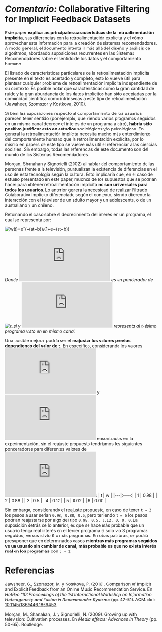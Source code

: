 # _Comentario:_ Collaborative Filtering for Implicit Feedback Datasets


Este paper **explica las principales características de la retroalimentación implícita**, sus diferencias con la retroalimentación explícita y el cómo aprovechar esta información para la creación de sistemas recomendadores. A modo general, el documento intenta ir más allá del diseño y análisis de algoritmos, abordando suposiciones recurrentes en las Sistemas Recomendadores sobre el sentido de los datos y el comportamiento humano.

El listado de características particulares de la retroalimentación implícita presente en el texto es acertado y completo, esto lo vuelve útil para plantear cualquier problema de retroalimentación implícita independiente de su contexto. Es posible notar que características como la gran cantidad de ruido y la gran abundancia de los datos implícitos han sido aceptadas por la comunidad científica como intrínsecas a este tipo de retroalimentación (Jawaheer, Szomszor y Kostkova, 2010).

Si bien las suposiciones respecto al comportamiento de los usuarios parecen tener sentido (por ejemplo, que viendo varios programas seguidos en un mismo canal decrece el interés de un programa a otro), **habría sido positivo justificar esto en estudios** sociológicos y/o psicológicos. En general la retroalimentación implícita necesita mucho más entendimiento del comportamiento humano que la retroalimentación explícita, por lo mismo en papers de este tipo se vuelve más util el referenciar a las ciencias sociales. Sin embargo, todas las referencias de este documento son del mundo de los Sistemas Recomendadores.

Morgan, Shanahan y Signorielli (2002) al hablar del comportamiento de las personas frente a la televisión, puntualizan la existencia de diferencias en el uso de esta tecnología según la cultura. Esto implicaría que, en el caso de estudio presentado en este paper, muchos de los supuestos que se podrían hacer para obtener retroalimentación implícita **no son universales para todos los usuarios**. Lo anterior genera la necesidad de realizar Filtrado Colaborativo implícito diferenciado según el contexto, siendo diferente la interacción con el televisor de un adulto mayor y un adolescente, o de un australiano y un chileno.

Retomando el caso sobre el decrecimiento del interés en un programa, el cual se representa por:

![w(t)=eˆ(−(at−b))/(1+e−(at−b))](https://latex.codecogs.com/svg.latex?w(t)=\frac{e^{-(at-b)}}{1+e^{-(at-b)}})

*Donde ![w](https://latex.codecogs.com/svg.latex?w) es un ponderador de ![r_ui](https://latex.codecogs.com/svg.latex?r_{ui}) y ![t](https://latex.codecogs.com/svg.latex?t) representa al t-ésimo programa visto en un mismo canal.*

Una posible mejora, podría ser el **reajustar los valores previos dependiendo del valor de `t`**. En específico, considerando los valores ![a=2](https://latex.codecogs.com/svg.latex?a=2) y ![b=6](https://latex.codecogs.com/svg.latex?b=6) encontrados en la experimentación, sin el reajuste propuesto tendríamos los siguientes ponderadores para diferentes valores de ![t](https://latex.codecogs.com/svg.latex?t):
| t |  w   |
|---|:----:|
| 1 | 0.98 |
| 2 | 0.88 |
| 3 | 0.5  |
| 4 | 0.12 |
| 5 | 0.02 |
| 6 | 0.00 |

Sin embargo, considerando el reajuste propuesto, en caso de tener `t = 3` los pesos a usar serían `0.98, 0.88, 0.5`, pero teniendo `t = 6` los pesos podrían reajustarse por algo del tipo `0.98, 0.5, 0.12, 0, 0, 0`. La suposición detrás de lo anterior, es que se hace más probable que un usuario tenga real interés en el tercer programa si solo vio 3 programas seguidos, versus si vio 6 o más programas. En otras palabras, se podría presuponer que en determinados casos **mientras más programas seguidos ve un usuario sin cambiar de canal, más probable es que no exista interés real en los programas** con `t > 1`.


# Referencias

Jawaheer, G., Szomszor, M. y Kostkova, P. (2010). Comparison of Implicit and Explicit Feedback from an Online Music Recommendation Service. En _HetRec '10: Proceedings of the 1st International Workshop on Information Heterogeneity and Fusion in Recommender Systems_ (pp. 47-51). ACM. doi: [10.1145/1869446.1869453](doi.org/10.1145/1869446.1869453)

Morgan, M., Shanahan, J. y Signorielli, N. (2009). Growing up with television: Cultivation processes. En _Media effects: Advances in Theory_ (pp. 50-65). Routledge.

